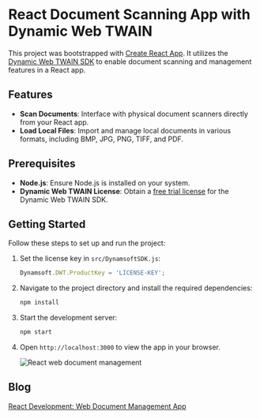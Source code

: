 # React Document Scanning App with Dynamic Web TWAIN
This project was bootstrapped with [Create React App](https://github.com/facebook/create-react-app). It utilizes the [Dynamic Web TWAIN SDK](https://www.dynamsoft.com/web-twain/overview/) to enable document scanning and management features in a React app.

## Features
- **Scan Documents**: Interface with physical document scanners directly from your React app.
- **Load Local Files**: Import and manage local documents in various formats, including BMP, JPG, PNG, TIFF, and PDF.

## Prerequisites
- **Node.js**: Ensure Node.js is installed on your system.
- **Dynamic Web TWAIN License**: Obtain a [free trial license](https://www.dynamsoft.com/customer/license/trialLicense/?product=dcv&package=cross-platform) for the Dynamic Web TWAIN SDK.

## Getting Started

Follow these steps to set up and run the project:

1. Set the license key in `src/DynamsoftSDK.js`:

    ```js
    Dynamsoft.DWT.ProductKey = 'LICENSE-KEY';
    ```
2. Navigate to the project directory and install the required dependencies:

    ```bash
    npm install
    ```

3. Start the development server:

    ```bash
    npm start
    ```
4. Open `http://localhost:3000` to view the app in your browser.

    ![React web document management](https://www.dynamsoft.com/codepool/img/2021/06/react-web-document-management.gif)
   
## Blog
[React Development: Web Document Management App](https://www.dynamsoft.com/codepool/react-document-scanning-web-twain.html)
